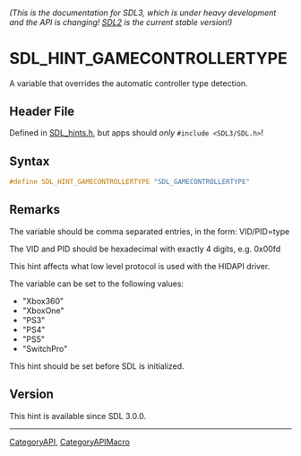 ###### (This is the documentation for SDL3, which is under heavy development and the API is changing! [SDL2](https://wiki.libsdl.org/SDL2/) is the current stable version!)
# SDL_HINT_GAMECONTROLLERTYPE

A variable that overrides the automatic controller type detection.

## Header File

Defined in [SDL_hints.h](https://github.com/libsdl-org/SDL/blob/main/include/SDL3/SDL_hints.h), but apps should _only_ `#include <SDL3/SDL.h>`!

## Syntax

```c
#define SDL_HINT_GAMECONTROLLERTYPE "SDL_GAMECONTROLLERTYPE"
```

## Remarks

The variable should be comma separated entries, in the form: VID/PID=type

The VID and PID should be hexadecimal with exactly 4 digits, e.g. 0x00fd

This hint affects what low level protocol is used with the HIDAPI driver.

The variable can be set to the following values:

- "Xbox360"
- "XboxOne"
- "PS3"
- "PS4"
- "PS5"
- "SwitchPro"

This hint should be set before SDL is initialized.

## Version

This hint is available since SDL 3.0.0.

----
[CategoryAPI](CategoryAPI), [CategoryAPIMacro](CategoryAPIMacro)

